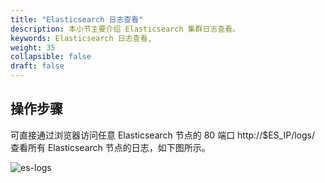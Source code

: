 ```yaml
---
title: "Elasticsearch 日志查看"
description: 本小节主要介绍 Elasticsearch 集群日志查看。
keywords: Elasticsearch 日志查看,
weight: 35
collapsible: false
draft: false
---
```


## 操作步骤

可直接通过浏览器访问任意 Elasticsearch 节点的 80 端口 http://$ES_IP/logs/ 查看所有 Elasticsearch 节点的日志，如下图所示。

![es-logs](../../_images/es-logs.png)
